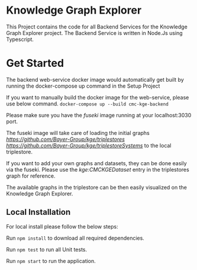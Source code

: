 # Knowledge Graph Explorer

This Project contains the code for all Backend Services for the Knowledge Graph Explorer project.
The Backend Service is written in Node.Js using Typescript.

# Get Started

The backend web-service docker image would automatically get built by running the docker-compose up command in the Setup Project

If you want to manually build the docker image for the web-service, please use below command.
`docker-compose up --build cmc-kge-backend`

Please make sure you have the *fuseki* image running at your localhost:3030 port.

The fuseki image will take care of loading the initial graphs *https://github.com/Bayer-Group/kge/triplestores* <br /> *https://github.com/Bayer-Group/kge/triplestoreSystems* to the local triplestore.

If you want to add your own graphs and datasets, they can be done easily via the fuseki. Please use the *kge:CMCKGEDataset* entry in the triplestores graph for reference.

The available graphs in the triplestore can be then easily visualized on the Knowledge Graph Explorer.

## Local Installation

For local install please follow the below steps:

Run `npm install` to download all required dependencies.

Run `npm test` to run all Unit tests.

Run `npm start` to run the application.
